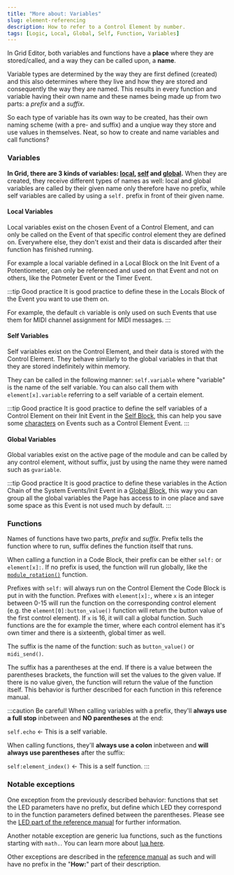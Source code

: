 ```yaml
---
title: "More about: Variables"
slug: element-referencing
description: How to refer to a Control Element by number.
tags: [Logic, Local, Global, Self, Function, Variables]
---
```



In Grid Editor, both variables and functions have a **place** where they are stored/called, and a way they can be called upon, a **name**.

Variable types are determined by the way they are first defined (created) and this also determines where they live and how they are stored and consequently the way they are named. This results in every function and variable having their own name and these names being made up from two parts: a *prefix* and a *suffix*.

So each type of variable has its own way to be created, has their own naming scheme (with a pre- and suffix) and a unqiue way they store and use values in themselves. Neat, so how to create and name variables and call functions?

### Variables

**In Grid, there are 3 kinds of variables: [local](/docs/wiki/actions/variables/local-variables.md), [self](/docs/wiki/actions/variables/self-variables.md) and [global](/docs/wiki/actions/variables/global-variables.md).** When they are created, they receive different types of names as well: local and global variables are called by their given name only therefore have no prefix, while self variables are called by using a `self.` prefix in front of their given name.

#### Local Variables

Local variables exist on the chosen Event of a Control Element, and can only be called on the Event of that specific control element they are defined on. Everywhere else, they don't exist and their data is discarded after their function has finished running.

For example a local variable defined in a Local Block on the Init Event of a Potentiometer, can only be referenced and used on that Event and not on others, like the Potmeter Event or the Timer Event.

:::tip Good practice
It is good practice to define these in the Locals Block of the Event you want to use them on.

For example, the default `ch` variable is only used on such Events that use them for MIDI channel assignment for MIDI messages.
:::

#### Self Variables

Self variables exist on the Control Element, and their data is stored with the Control Element. They behave similarly to the global variables in that that they are stored indefinitely within memory.

They can be called in the following manner: `self.variable` where "variable" is the name of the self variable. You can also call them with `element[x].variable` referring to a self variable of a certain element.

:::tip Good practice
It is good practice to define the self variables of a Control Element on their Init Event in the [Self Block](/docs/wiki/actions/variables/self-variables.md), this can help you save some [characters](/docs/wiki/more/char-limit.md) on Events such as a Control Element Event.
:::

#### Global Variables

Global variables exist on the active page of the module and can be called by any control element, without suffix, just by using the name they were named such as `gvariable`.

:::tip Good practice
It is good practice to define these variables in the Action Chain of the System Events/Init Event in a [Global Block](/docs/wiki/actions/variables/global-variables.md), this way you can group all the global variables the Page has access to in one place and save some space as this Event is not used much by default.
:::


### Functions

Names of functions have two parts, *prefix* and *suffix*. Prefix tells the function where to run, suffix defines the function itself that runs.

When calling a function in a Code Block, their prefix can be either `self:` or `element[x]:`. If no prefix is used, the function will run globally, like the [`module_rotation()`](/docs/reference-manual/grid-functions/module-position.md#module_rotation) function. 

Prefixes with `self:` will always run on the Control Element the Code Block is put in with the function. Prefixes with `element[x]:`, where `x` is an integer between 0-15 will run the function on the corresponding control element (e.g. the `element[0]:button_value()` function will return the button value of the first control element). If `x`  is 16, it will call a global function. Such functions are the for example the timer, where each control element has it's own timer and there is a sixteenth, global timer as well.

The suffix is the name of the function: such as `button_value()` or `midi_send()`. 

The suffix has a parentheses at the end. If there is a value between the parentheses brackets, the function will set the values to the given value. If there is no value given, the function will return the value of the function itself. This behavior is further described for each function in this reference manual.

:::caution Be careful! 
When calling variables with a prefix, they'll **always use a full stop** inbetween and **NO parentheses** at the end:

`self.echo` &#60;- This is a self variable.

When calling functions, they'll **always use a colon** inbetween and **will always use parentheses** after the suffix:

`self:element_index()` &#60;- This is a self function.
:::

### Notable exceptions

One exception from the previously described behavior: functions that set the LED parameters have no prefix, but define which LED they correspond to in the function parameters defined between the parentheses. Please see the [LED part of the reference manual](/docs/reference-manual/grid-functions/led.md) for further information.

Another notable exception are generic lua functions, such as the functions starting with  `math.`. You can learn more about [lua here](https://www.lua.org/pil/contents.html).

Other exceptions are described in the [reference manual](/docs/reference-manual/introduction.md) as such and will have no prefix in the "**How:**" part of their description.